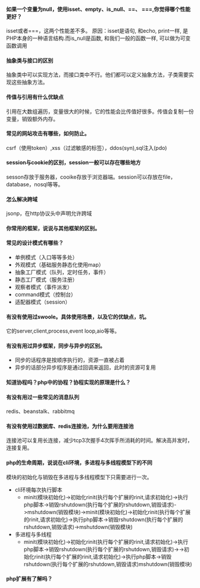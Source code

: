 #### 如果一个变量为null，使用isset、empty、is_null、==、 ===,你觉得哪个性能更好？
isset或者===，这两个性能差不多。
原因：isset是语句, 和echo, print一样, 是PHP本身的一种语言结构.而is_null是函数, 和我们一般的函数一样, 可以做为可变函数调用

#### 抽象类与接口的区别
抽象类中可以实现方法，而接口类中不行。他们都可以定义抽象方法，子类需要实现这些抽象方法。

#### 传值与引用有什么优缺点
引用在大数组遍历，变量很大的时候，它的性能会比传值好很多。传值会复制一份变量，销毁额外内存。

#### 常见的网站攻击有哪些，如何防止。
csrf（使用token）,xss（过滤敏感的标签），ddos(syn),sql注入(pdo)

#### session与cookie的区别，session一般可以存在哪些地方
sesson存放于服务器，cooike存放于浏览器端。session可以存放在file，database，nosql等等。

#### 怎么解决跨域
jsonp，在http协议头中声明允许跨域

#### 你常用的框架，说说与其他框架的区别。

#### 常见的设计模式有哪些？
- 单例模式（入口等等多处）
- 外观模式（基础服务静态化使用map）
- 抽象工厂模式（队列，定时任务，事件）
- 静态工厂模式（服务注册）
- 观察者模式（事件派发）
- command模式（控制台）
- 适配器模式（session）

#### 有没有使用过swoole。具体使用场景，以及它的优缺点，坑。
它的server,client,process,event loop,aio等等。

#### 有没有用过异步框架，同步与异步的区别。
- 同步的话程序是按顺序执行的，资源一直被占着
- 异步的话部分异步程序是通过回调来返回，此时的资源可复用

#### 知道协程吗？php中的协程？协程实现的原理是什么？

#### 有没有用过一些常见的消息队列
redis、beanstalk、rabbitmq

#### 有没有使用过数据库、redis连接池，为什么要用连接池
连接池可以复用长连接，减少tcp3次握手4次挥手所消耗的时间。解决高并发时，连接复用。

#### php的生命周期，说说在cli环境，多进程与多线程模型下的不同
模块的初始化与销毁在多进程与多线程模型下只需要进行一次。
- cli环境每次执行脚本
    - minit(模块初始化)->初始化rinit(执行每个扩展的rinit,请求初始化)->执行php脚本->销毁rshutdown(执行每个扩展的rshutdown,销毁请求)->mshutdown(销毁模块)->minit(模块初始化)->初始化rinit(执行每个扩展的rinit,请求初始化)->执行php脚本->销毁rshutdown(执行每个扩展的rshutdown,销毁请求)->mshutdown(销毁模块)
- 多进程与多线程 
    - minit(模块初始化)->初始化rinit(执行每个扩展的rinit,请求初始化)->执行php脚本->销毁rshutdown(执行每个扩展的rshutdown,销毁请求)->->初始化rinit(执行每个扩展的rinit,请求初始化)->执行php脚本->销毁rshutdown(执行每个扩展的rshutdown,销毁请求)mshutdown(销毁模块)

#### php扩展有了解吗？
